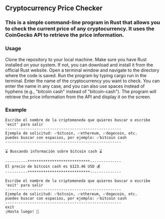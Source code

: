 ## Cryptocurrency Price Checker
### This is a simple command-line program in Rust that allows you to check the current price of any cryptocurrency. It uses the CoinGecko API to retrieve the price information.

### Usage

Clone the repository to your local machine.
Make sure you have Rust installed on your system. If not, you can download and install it from the official Rust website.
Open a terminal window and navigate to the directory where the code is saved.
Run the program by typing cargo run in the terminal.
Enter the name of the cryptocurrency you want to check. You can enter the name in any case, and you can also use spaces instead of hyphens (e.g., "bitcoin cash" instead of "bitcoin-cash").
The program will retrieve the price information from the API and display it on the screen.

### Example
```
Escribe el nombre de la criptomoneda que quieres buscar o escribe 'exit' para salir
----------------------------------------------------
Ejemplo de solicitud: ✅bitcoin, ✅ethereum, ✅dogecoin, etc.
puedes buscar con espacios, por ejemplo: ✅bitcoin cash
----------------------------------------------------

⌛ Buscando información sobre bitcoin cash ⌛

----------****************************--------------
El precio de bitcoin cash es $123.46 USD 💰
----------****************************--------------

Escribe el nombre de la criptomoneda que quieres buscar o escribe 'exit' para salir
----------------------------------------------------
Ejemplo de solicitud: ✅bitcoin, ✅ethereum, ✅dogecoin, etc.
puedes buscar con espacios, por ejemplo: ✅bitcoin cash
----------------------------------------------------
exit
¡Hasta luego! 🚀  

```
